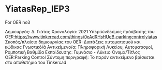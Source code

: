 # YiatasRep_IEP3
For OER no3

Δημιουργός: Δ. Γιάτας
Χρονολογία: 2021
Υπερσύνδεσμος πρόσβασης του OER:https://www.tinkercad.com/things/0eAdRHsHUeB-parkingcontrolyiatas
Σκοπός/πλαίσιο δημιουργίας του OER: Διατάξεις αυτοματισμού και κώδικας 
Γνωστικό/ά Αντικείμενο/α: Πληροφορική Λυκείου, Αυτοματισμοί, Ρομποτική
Βαθμίδα Εκπαίδευσης: Γυμνάσιο - Λύκειο
Όνομα/Τίτλος OER:Parking Control
Σύντομη περιγραφή: Το παρόν αντικείμενο βρίσκεται στο αποθετήριο του Tinkercad
